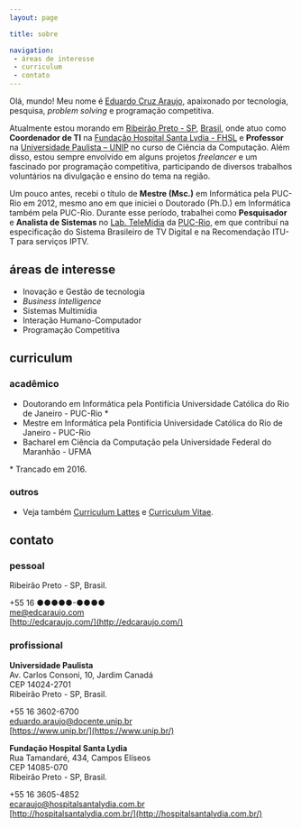 ```yaml
---
layout: page

title: sobre

navigation:
 - áreas de interesse
 - curriculum
 - contato
---
```


Olá, mundo! Meu nome é [Eduardo Cruz Araujo](mailto:me@edcaraujo.com), apaixonado por tecnologia, pesquisa, *problem solving* e programação competitiva.

Atualmente estou morando em [Ribeirão Preto - SP](https://en.wikipedia.org/wiki/Ribeir%C3%A3o_Preto), [Brasil](https://en.wikipedia.org/wiki/Brazil), onde atuo como  **Coordenador de TI** na [Fundação Hospital Santa Lydia  - FHSL](http://www.hospitalsantalydia.com.br/) e **Professor** na [Universidade Paulista – UNIP](https://www.unip.br/presencial/universidade/campi/ribeirao_preto.aspx) no curso de Ciência da Computação. Além disso, estou sempre envolvido em alguns projetos *freelancer* e um fascinado por programação competitiva, participando de diversos trabalhos voluntários na divulgação e ensino do tema na região. 

Um pouco antes, recebi o título de **Mestre (Msc.)** em Informática pela PUC-Rio em 2012, mesmo ano em que iniciei o Doutorado (Ph.D.) em Informática também pela PUC-Rio. Durante esse período, trabalhei como **Pesquisador** e **Analista de Sistemas** no [Lab. TeleMídia](http://www.telemidia.puc-rio.br/) da [PUC-Rio](https://www.puc-rio.br/), em que contribuí na especificação do Sistema Brasileiro de TV Digital e na Recomendação ITU-T para serviços IPTV.

## áreas de interesse

- Inovação e Gestão de tecnologia
- *Business Intelligence*
- Sistemas Multimídia 
- Interação Humano-Computador
- Programação Competitiva

## curriculum

### acadêmico

- Doutorando em Informática pela Pontifícia Universidade Católica do Rio de Janeiro - PUC-Rio *
- Mestre em Informática pela Pontifícia Universidade Católica do Rio de Janeiro - PUC-Rio
- Bacharel em Ciência da Computação pela Universidade Federal do Maranhão - UFMA

\* Trancado em 2016.

### outros

- Veja também [Curriculum Lattes](http://lattes.cnpq.br/0799632818632295) e [Curriculum Vitae](mailto:me@edcaraujo.com).

## contato

### pessoal

Ribeirão Preto - SP, Brasil.

<i class="fas fa-phone fa-lg"></i> +55 16 ●●●●●-●●●●  
<i class="fas fa-envelope fa-lg"></i> [me@edcaraujo.com](mailto:me@edcaraujo.com)  
<i class="fas fa-home fa-lg"></i> [http://edcaraujo.com/](http://edcaraujo.com/)

### profissional

**Universidade Paulista**  
Av. Carlos Consoni, 10, Jardim Canadá  
CEP 14024-2701  
Ribeirão Preto - SP, Brasil.

<i class="fas fa-phone fa-lg"></i> +55 16 3602-6700  
<i class="fas fa-envelope fa-lg"></i> [eduardo.araujo@docente.unip.br](mailto:eduardo.araujo@docentes.unip.br)  
<i class="fas fa-home fa-lg"></i> [https://www.unip.br/](https://www.unip.br/)

**Fundação Hospital Santa Lydia**  
Rua Tamandaré, 434, Campos Elíseos  
CEP 14085-070  
Ribeirão Preto - SP, Brasil.

<i class="fas fa-phone fa-lg"></i> +55 16 3605-4852  
<i class="fas fa-envelope fa-lg"></i> [ecaraujo@hospitalsantalydia.com.br](mailto:edcaraujo@hospitalsantalydia.com.br)  
<i class="fas fa-home fa-lg"></i> [http://hospitalsantalydia.com.br/](http://hospitalsantalydia.com.br/)